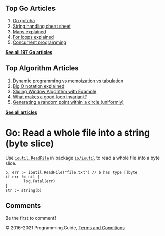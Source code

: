 



## Top Go Articles

1.  [Go gotcha](go-gotcha.html)
2.  [String handling cheat sheet](string-functions-reference-cheat-sheet.html)
3.  [Maps explained](maps-explained.html)
4.  [For loops explained](for-loop.html)
5.  [Concurrent programming](go-concurrency-tutorial.html)

[**See all 197 Go articles**](index.html)



## Top Algorithm Articles

1.  [Dynamic programming vs memoization vs tabulation](../dynamic-programming-vs-memoization-vs-tabulation.html)
2.  [Big O notation explained](../big-o-notation-explained.html)
3.  [Sliding Window Algorithm with Example](../sliding-window-example.html)
4.  [What makes a good loop invariant?](../what-makes-a-good-loop-invariant.html)
5.  [Generating a random point within a circle (uniformly)](../random-point-within-circle.html)

[**See all articles**](../index.html)

# Go: Read a whole file into a string (byte slice)

Use [`ioutil.ReadFile`](https://golang.org/pkg/io/ioutil/#ReadFile) in package [`io/ioutil`](https://golang.org/pkg/io/ioutil/) to read a whole file into a byte slice.

    b, err := ioutil.ReadFile("file.txt") // b has type []byte
    if err != nil {
            log.Fatal(err)
    }
    str := string(b)

## Comments

Be the first to comment!

© 2016–2021 Programming.Guide, [Terms and Conditions](../terms-and-conditions.html)
